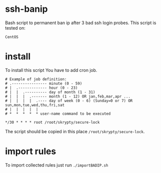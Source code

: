 ssh-banip
=========

Bash script to permanent ban ip after 3 bad ssh login probes.
This script is tested on:

```
CentOS
```


install
=========

To install this script You have to add cron job.

```
# Example of job definition:
# .---------------- minute (0 - 59)
# |  .------------- hour (0 - 23)
# |  |  .---------- day of month (1 - 31)
# |  |  |  .------- month (1 - 12) OR jan,feb,mar,apr ...
# |  |  |  |  .---- day of week (0 - 6) (Sunday=0 or 7) OR sun,mon,tue,wed,thu,fri,sat
# |  |  |  |  |
# *  *  *  *  * user-name command to be executed

*/30 * * * * root /root/skrypty/secure-lock
```

The script should be copied in this place `/root/skrypty/secure-lock`.


import rules
=========

To import collected rules just run `./importBADIP.sh`
